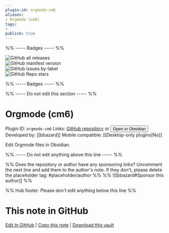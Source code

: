 ```yaml
---
plugin-id: orgmode-cm6
aliases:
- Orgmode (cm6)
tags: 
- 
publish: true
---
```


%% ----- Badges ----- %%

![GitHub all releases](https://img.shields.io/github/downloads/bbazard/obsidian-orgmode-cm6/total?color=573E7A&logo=github&style=for-the-badge)   
![GitHub manifest version](https://img.shields.io/github/manifest-json/v/bbazard/obsidian-orgmode-cm6?color=573E7A&logo=github&style=for-the-badge)   
![GitHub issues by-label](https://img.shields.io/github/issues/bbazard/obsidian-orgmode-cm6/help%20wanted?color=573E7A&logo=github&style=for-the-badge)   
![GitHub Repo stars](https://img.shields.io/github/stars/bbazard/obsidian-orgmode-cm6?color=573E7A&logo=github&style=for-the-badge)

%% ----- Badges ----- %%

%% ----- Do not edit this section ----- %%

# Orgmode (cm6)

Plugin ID: `orgmode-cm6`
Links: [GitHub repository](https://github.com/bbazard/obsidian-orgmode-cm6) or [<button id=HH>Open in Obsidian</button>](obsidian://show-plugin?id=orgmode-cm6)
Developed by: [[bbazard]]
Mobile compatible: [[Desktop-only plugins|No]]

Edit Orgmode files in Obsidian.

%% ----- Do not edit anything above this line ----- %% 

%% Does the repository or author have any sponsoring links? Uncomment the next line and add them to the author's note. If they don't, please delete the placeholder tag: #placeholder/author %%
%% ![[bbazard#Sponsor this author]] %%

%% Hub footer: Please don't edit anything below this line %%

# This note in GitHub

<span class="git-footer">[Edit In GitHub](https://github.dev/obsidian-community/obsidian-hub/blob/main/02%20-%20Community%20Expansions/02.05%20All%20Community%20Expansions/Plugins/orgmode-cm6.md "git-hub-edit-note") | [Copy this note](https://raw.githubusercontent.com/obsidian-community/obsidian-hub/main/02%20-%20Community%20Expansions/02.05%20All%20Community%20Expansions/Plugins/orgmode-cm6.md "git-hub-copy-note") | [Download this vault](https://github.com/obsidian-community/obsidian-hub/archive/refs/heads/main.zip "git-hub-download-vault") </span>
